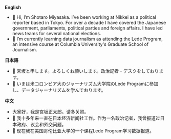 **English**
- 👋 Hi, I’m Shotaro Miyasaka. I’ve been working at Nikkei as a political reporter based in Tokyo. For over a decade I have covered the Japanese government, parliaments, political parties and foreign affairs. I have led news teams for several national elections.
- 🌱 I’m currently learning data journalism as attending the Lede Program, an intensive course at Columbia University's Graduate School of Journalism.

**日本語**
- 👋 宮坂と申します。よろしくお願いします。政治記者・デスクをしております。
- 🌱 いまは米コロンビア大のジャーナリズム大学院のLede Programに参加し、データジャーナリズムを学んでおります。

**中文**
- 大家好，我是宫坂正太郎。请多关照。
- 👋 我十多年来一直在日本经济新闻社工作。作为一名政治记者，我曾报道过日本政府、议会和外交问题。
- 🌱 现在我在美国哥伦比亚大学的一个课程Lede Program学习数据报道。

<!---
sho-miyasaka/sho-miyasaka is a ✨ special ✨ repository because its `README.md` (this file) appears on your GitHub profile.
You can click the Preview link to take a look at your changes.
--->
